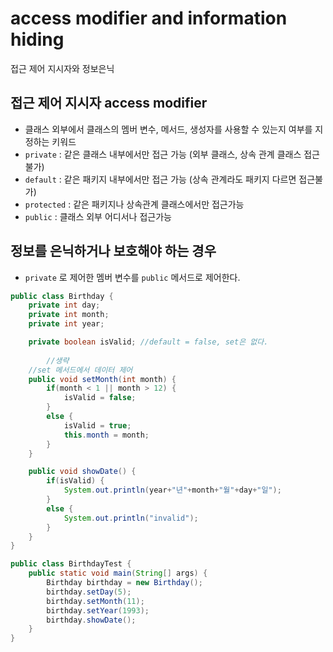 # access modifier and information hiding

접근 제어 지시자와 정보은닉



## 접근 제어 지시자 access modifier

- 클래스 외부에서 클래스의 멤버 변수, 메서드, 생성자를 사용할 수 있는지 여부를 지정하는 키워드
- `private` : 같은 클래스 내부에서만 접근 가능 (외부 클래스, 상속 관계 클래스 접근불가)
- `default` : 같은 패키지 내부에서만 접근 가능 (상속 관계라도 패키지 다르면 접근불가)
- `protected` : 같은 패키지나 상속관계 클래스에서만 접근가능
- `public` : 클래스 외부 어디서나 접근가능



## 정보를 은닉하거나 보호해야 하는 경우

- `private` 로 제어한 멤버 변수를 `public` 메서드로 제어한다.

```java
public class Birthday {
    private int day;
    private int month;
    private int year;

    private boolean isValid; //default = false, set은 없다.
		
		//생략
    //set 메서드에서 데이터 제어
    public void setMonth(int month) {
        if(month < 1 || month > 12) {
            isValid = false;
        }
        else {
            isValid = true;
            this.month = month;
        }
    }

    public void showDate() {
        if(isValid) {
            System.out.println(year+"년"+month+"월"+day+"일");
        }
        else {
            System.out.println("invalid");
        }
    }
}

```

```java
public class BirthdayTest {
    public static void main(String[] args) {
        Birthday birthday = new Birthday();
        birthday.setDay(5);
        birthday.setMonth(11);
        birthday.setYear(1993);
        birthday.showDate();
    }
}
```

